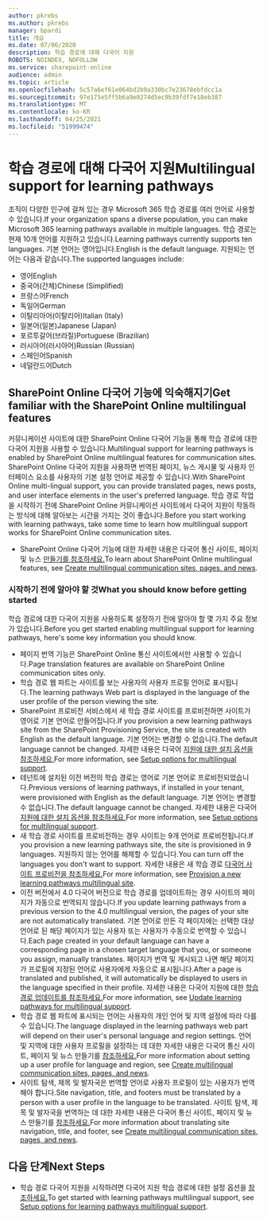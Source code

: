 ```yaml
---
author: pkrebs
ms.author: pkrebs
manager: bpardi
title: 개요
ms.date: 07/06/2020
description: 학습 경로에 대해 다국어 지원
ROBOTS: NOINDEX, NOFOLLOW
ms.service: sharepoint-online
audience: admin
ms.topic: article
ms.openlocfilehash: 5c57a6ef61e064bd2b9a330bc7e23678ebfdcc1a
ms.sourcegitcommit: 97e175e5ff5b6a9e0274d5ec9b39fdf7e18eb387
ms.translationtype: MT
ms.contentlocale: ko-KR
ms.lasthandoff: 04/25/2021
ms.locfileid: "51999474"
---
```

# <a name="multilingual-support-for-learning-pathways"></a><span data-ttu-id="13fdb-103">학습 경로에 대해 다국어 지원</span><span class="sxs-lookup"><span data-stu-id="13fdb-103">Multilingual support for learning pathways</span></span>

<span data-ttu-id="13fdb-104">조직이 다양한 인구에 걸쳐 있는 경우 Microsoft 365 학습 경로를 여러 언어로 사용할 수 있습니다.</span><span class="sxs-lookup"><span data-stu-id="13fdb-104">If your organization spans a diverse population, you can make Microsoft 365 learning pathways available in multiple languages.</span></span> <span data-ttu-id="13fdb-105">학습 경로는 현재 10개 언어를 지원하고 있습니다.</span><span class="sxs-lookup"><span data-stu-id="13fdb-105">Learning pathways currently supports ten languages.</span></span> <span data-ttu-id="13fdb-106">기본 언어는 영어입니다.</span><span class="sxs-lookup"><span data-stu-id="13fdb-106">English is the default language.</span></span> <span data-ttu-id="13fdb-107">지원되는 언어는 다음과 같습니다.</span><span class="sxs-lookup"><span data-stu-id="13fdb-107">The supported languages include:</span></span>   

- <span data-ttu-id="13fdb-108">영어</span><span class="sxs-lookup"><span data-stu-id="13fdb-108">English</span></span>    
- <span data-ttu-id="13fdb-109">중국어(간체)</span><span class="sxs-lookup"><span data-stu-id="13fdb-109">Chinese (Simplified)</span></span>
- <span data-ttu-id="13fdb-110">프랑스어</span><span class="sxs-lookup"><span data-stu-id="13fdb-110">French</span></span>
- <span data-ttu-id="13fdb-111">독일어</span><span class="sxs-lookup"><span data-stu-id="13fdb-111">German</span></span>
- <span data-ttu-id="13fdb-112">이탈리아어(이탈리아)</span><span class="sxs-lookup"><span data-stu-id="13fdb-112">Italian (Italy)</span></span>
- <span data-ttu-id="13fdb-113">일본어(일본)</span><span class="sxs-lookup"><span data-stu-id="13fdb-113">Japanese (Japan)</span></span>
- <span data-ttu-id="13fdb-114">포르투갈어(브라질)</span><span class="sxs-lookup"><span data-stu-id="13fdb-114">Portuguese (Brazilian)</span></span>
- <span data-ttu-id="13fdb-115">러시아어(러시아어)</span><span class="sxs-lookup"><span data-stu-id="13fdb-115">Russian (Russian)</span></span>
- <span data-ttu-id="13fdb-116">스페인어</span><span class="sxs-lookup"><span data-stu-id="13fdb-116">Spanish</span></span>
- <span data-ttu-id="13fdb-117">네덜란드어</span><span class="sxs-lookup"><span data-stu-id="13fdb-117">Dutch</span></span>

## <a name="get-familiar-with-the-sharepoint-online-multilingual-features"></a><span data-ttu-id="13fdb-118">SharePoint Online 다국어 기능에 익숙해지기</span><span class="sxs-lookup"><span data-stu-id="13fdb-118">Get familiar with the SharePoint Online multilingual features</span></span>
<span data-ttu-id="13fdb-119">커뮤니케이션 사이트에 대한 SharePoint Online 다국어 기능을 통해 학습 경로에 대한 다국어 지원을 사용할 수 있습니다.</span><span class="sxs-lookup"><span data-stu-id="13fdb-119">Multilingual support for learning pathways is enabled by SharePoint Online multilingual features for communication sites.</span></span>
<span data-ttu-id="13fdb-120">SharePoint Online 다국어 지원을 사용하면 번역된 페이지, 뉴스 게시물 및 사용자 인터페이스 요소를 사용자의 기본 설정 언어로 제공할 수 있습니다.</span><span class="sxs-lookup"><span data-stu-id="13fdb-120">With SharePoint Online multi-lingual support, you can provide translated pages, news posts, and user interface elements in the user's preferred language.</span></span> <span data-ttu-id="13fdb-121">학습 경로 작업을 시작하기 전에 SharePoint Online 커뮤니케이션 사이트에서 다국어 지원이 작동하는 방식에 대해 알아보는 시간을 가지는 것이 좋습니다.</span><span class="sxs-lookup"><span data-stu-id="13fdb-121">Before you start working with learning pathways, take some time to learn how multilingual support works for SharePoint Online communication sites.</span></span> 
- <span data-ttu-id="13fdb-122">SharePoint Online 다국어 기능에 대한 자세한 내용은 다국어 통신 사이트, 페이지 및 뉴스 [만들기를 참조하세요.](https://support.office.com/article/2bb7d610-5453-41c6-a0e8-6f40b3ed750c)</span><span class="sxs-lookup"><span data-stu-id="13fdb-122">To learn about SharePoint Online multilingual features, see [Create multilingual communication sites, pages, and news](https://support.office.com/article/2bb7d610-5453-41c6-a0e8-6f40b3ed750c).</span></span> 

### <a name="what-you-should-know-before-getting-started"></a><span data-ttu-id="13fdb-123">시작하기 전에 알아야 할 것</span><span class="sxs-lookup"><span data-stu-id="13fdb-123">What you should know before getting started</span></span> 
<span data-ttu-id="13fdb-124">학습 경로에 대한 다국어 지원을 사용하도록 설정하기 전에 알아야 할 몇 가지 주요 정보가 있습니다.</span><span class="sxs-lookup"><span data-stu-id="13fdb-124">Before you get started enabling multilingual support for learning pathways, here's some key information you should know.</span></span> 

- <span data-ttu-id="13fdb-125">페이지 번역 기능은 SharePoint Online 통신 사이트에서만 사용할 수 있습니다.</span><span class="sxs-lookup"><span data-stu-id="13fdb-125">Page translation features are available on SharePoint Online communication sites only.</span></span>
- <span data-ttu-id="13fdb-126">학습 경로 웹 파트는 사이트를 보는 사용자의 사용자 프로필 언어로 표시됩니다.</span><span class="sxs-lookup"><span data-stu-id="13fdb-126">The learning pathways Web part is displayed in the language of the user profile of the person viewing the site.</span></span>   
- <span data-ttu-id="13fdb-127">SharePoint 프로비전 서비스에서 새 학습 경로 사이트를 프로비전하면 사이트가 영어로 기본 언어로 만들어집니다.</span><span class="sxs-lookup"><span data-stu-id="13fdb-127">If you provision a new learning pathways site from the SharePoint Provisioning Service, the site is created with English as the default language.</span></span> <span data-ttu-id="13fdb-128">기본 언어는 변경할 수 없습니다.</span><span class="sxs-lookup"><span data-stu-id="13fdb-128">The default language cannot be changed.</span></span> <span data-ttu-id="13fdb-129">자세한 내용은 다국어 [지원에 대한 설치 옵션을 참조하세요.](./custom_setupoptions_ml.md)</span><span class="sxs-lookup"><span data-stu-id="13fdb-129">For more information, see [Setup options for multilingual support](./custom_setupoptions_ml.md).</span></span>
- <span data-ttu-id="13fdb-130">테넌트에 설치된 이전 버전의 학습 경로는 영어로 기본 언어로 프로비전되었습니다.</span><span class="sxs-lookup"><span data-stu-id="13fdb-130">Previous versions of learning pathways, if installed in your tenant, were provisioned with English as the default language.</span></span> <span data-ttu-id="13fdb-131">기본 언어는 변경할 수 없습니다.</span><span class="sxs-lookup"><span data-stu-id="13fdb-131">The default language cannot be changed.</span></span> <span data-ttu-id="13fdb-132">자세한 내용은 다국어 [지원에 대한 설치 옵션을 참조하세요.](./custom_setupoptions_ml.md)</span><span class="sxs-lookup"><span data-stu-id="13fdb-132">For more information, see [Setup options for multilingual support](./custom_setupoptions_ml.md).</span></span>
- <span data-ttu-id="13fdb-133">새 학습 경로 사이트를 프로비전하는 경우 사이트는 9개 언어로 프로비전됩니다.</span><span class="sxs-lookup"><span data-stu-id="13fdb-133">If you provision a new learning pathways site, the site is provisioned in 9 languages.</span></span> <span data-ttu-id="13fdb-134">지원하지 않는 언어를 해제할 수 있습니다.</span><span class="sxs-lookup"><span data-stu-id="13fdb-134">You can turn off the languages you don't want to support.</span></span> <span data-ttu-id="13fdb-135">자세한 내용은 새 학습 경로 [다국어 사이트 프로비전을 참조하세요.](./custom_provision_ml.md)</span><span class="sxs-lookup"><span data-stu-id="13fdb-135">For more information, see [Provision a new learning pathways multilingual site](./custom_provision_ml.md).</span></span>  
- <span data-ttu-id="13fdb-136">이전 버전에서 4.0 다국어 버전으로 학습 경로를 업데이트하는 경우 사이트의 페이지가 자동으로 번역되지 않습니다.</span><span class="sxs-lookup"><span data-stu-id="13fdb-136">If you update learning pathways from a previous version to the 4.0 multilingual version, the pages of your site are not automatically translated.</span></span> <span data-ttu-id="13fdb-137">기본 언어로 만든 각 페이지에는 선택한 대상 언어로 된 해당 페이지가 있는 사용자 또는 사용자가 수동으로 번역할 수 있습니다.</span><span class="sxs-lookup"><span data-stu-id="13fdb-137">Each page created in your default language can have a corresponding page in a chosen target language that you, or someone you assign, manually translates.</span></span> <span data-ttu-id="13fdb-138">페이지가 번역 및 게시되고 나면 해당 페이지가 프로필에 지정된 언어로 사용자에게 자동으로 표시됩니다.</span><span class="sxs-lookup"><span data-stu-id="13fdb-138">After a page is translated and published, it will automatically be displayed to users in the language specified in their profile.</span></span> <span data-ttu-id="13fdb-139">자세한 내용은 다국어 지원에 대한 [학습 경로 업데이트를 참조하세요.](./custom_update_ml.md)</span><span class="sxs-lookup"><span data-stu-id="13fdb-139">For more information, see [Update learning pathways for multilingual support](./custom_update_ml.md).</span></span> 
- <span data-ttu-id="13fdb-140">학습 경로 웹 파트에 표시되는 언어는 사용자의 개인 언어 및 지역 설정에 따라 다를 수 있습니다.</span><span class="sxs-lookup"><span data-stu-id="13fdb-140">The language displayed in the learning pathways web part will depend on their user's personal language and region settings.</span></span> <span data-ttu-id="13fdb-141">언어 및 지역에 대한 사용자 프로필을 설정하는 데 대한 자세한 내용은 다국어 통신 사이트, 페이지 및 뉴스 만들기를 [참조하세요.](https://support.office.com/article/2bb7d610-5453-41c6-a0e8-6f40b3ed750c)</span><span class="sxs-lookup"><span data-stu-id="13fdb-141">For more information about setting up a user profile for language and region, see [Create multilingual communication sites, pages, and news](https://support.office.com/article/2bb7d610-5453-41c6-a0e8-6f40b3ed750c).</span></span> 
- <span data-ttu-id="13fdb-142">사이트 탐색, 제목 및 발자국은 번역할 언어로 사용자 프로필이 있는 사용자가 번역해야 합니다.</span><span class="sxs-lookup"><span data-stu-id="13fdb-142">Site navigation, title, and footers must be translated by a person with a user profile in the language to be translated.</span></span> <span data-ttu-id="13fdb-143">사이트 탐색, 제목 및 발자국을 번역하는 데 대한 자세한 내용은 다국어 통신 사이트, 페이지 및 뉴스 만들기를 [참조하세요.](https://support.office.com/article/2bb7d610-5453-41c6-a0e8-6f40b3ed750c)</span><span class="sxs-lookup"><span data-stu-id="13fdb-143">For more information about translating site navigation, title, and footer, see [Create multilingual communication sites, pages, and news](https://support.office.com/article/2bb7d610-5453-41c6-a0e8-6f40b3ed750c).</span></span>

## <a name="next-steps"></a><span data-ttu-id="13fdb-144">다음 단계</span><span class="sxs-lookup"><span data-stu-id="13fdb-144">Next Steps</span></span>
- <span data-ttu-id="13fdb-145">학습 경로 다국어 지원을 시작하려면 다국어 지원 학습 경로에 대한 설정 옵션을 [참조하세요.](./custom_setupoptions_ml.md)</span><span class="sxs-lookup"><span data-stu-id="13fdb-145">To get started with learning pathways multilingual support, see [Setup options for learning pathways multilingual support](./custom_setupoptions_ml.md).</span></span>